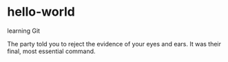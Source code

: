 # hello-world
learning Git

The party told you to reject the evidence of your eyes and ears. It was their final, most essential command.
